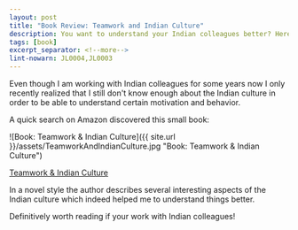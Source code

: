 ```yaml
---
layout: post
title: "Book Review: Teamwork and Indian Culture"
description: You want to understand your Indian colleagues better? Here is a must read for you!
tags: [book]
excerpt_separator: <!--more-->
lint-nowarn: JL0004,JL0003
---
```


Even though I am working with Indian colleagues for some years now I only recently realized that I still don't
know enough about the Indian culture in order to be able to understand certain motivation and behavior.

A quick search on Amazon discovered this small book:

![Book: Teamwork & Indian Culture]({{ site.url }}/assets/TeamworkAndIndianCulture.jpg "Book: Teamwork & Indian Culture")

[Teamwork & Indian Culture](https://www.amazon.com/Teamwork-Indian-Culture-Practical-Working/dp/1482566982/ref=sr_1_1?ie=UTF8&qid=1488718358&sr=8-1&keywords=teamwork+and+indian+culture)

<!--more-->

In a novel style the author describes several interesting aspects of the Indian culture which indeed helped
me to understand things better.

Definitively worth reading if your work with Indian colleagues!
 
